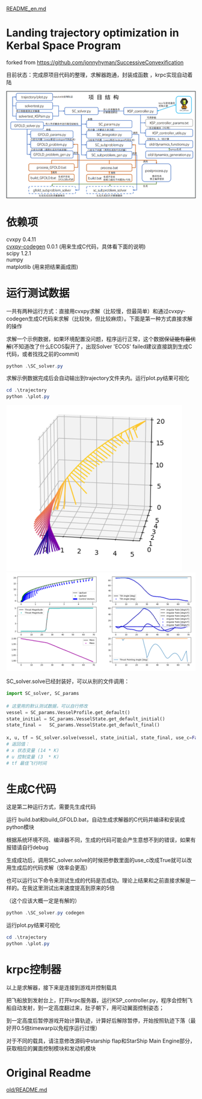 
[README_en.md](README_en.md)

# Landing trajectory optimization in Kerbal Space Program
forked from https://github.com/jonnyhyman/SuccessiveConvexification

目前状态：完成原项目代码的整理，求解器跑通，封装成函数  ，krpc实现自动着陆

![layout](img/project_layout.png)

# 依赖项
cvxpy                    0.4.11  
[cvxpy-codegen](https://github.com/moehle/cvxpy_codegen)            0.0.1  (用来生成C代码，具体看下面的说明)  
scipy                   1.2.1  
numpy  
matplotlib (用来把结果画成图)  

# 运行测试数据

一共有两种运行方式：直接用cvxpy求解（比较慢，但最简单）和通过cvxpy-codegen生成C代码来求解（比较快，但比较麻烦）。下面是第一种方式直接求解的操作

求解一个示例数据，如果环境配置没问题，程序运行正常，这个数据~~保证能有最优解~~(不知道改了什么ECOS裂开了，出现Solver 'ECOS' failed建议直接跳到生成C代码，或者找找之前的commit)
``` powershell
python .\SC_solver.py
```

求解示例数据完成后会自动输出到trajectory文件夹内。运行plot.py结果可视化
``` powershell
cd .\trajectory
python .\plot.py
```

![tr1](img/trajectory1.png)
![tr2](img/trajectory2.png)

SC_solver.solve已经封装好，可以从别的文件调用：
```python
import SC_solver, SC_params

# 这里用的默认测试数据，可以自行修改
vessel = SC_params.VesselProfile.get_default()
state_initial = SC_params.VesselState.get_default_initial()
state_final =   SC_params.VesselState.get_default_final()

x, u, tf = SC_solver.solve(vessel, state_initial, state_final, use_c=False, verbose=False)
# 返回值：
# x 状态变量 (14 * K)
# u 控制变量 (3  * K)
# tf 最佳飞行时间

```

# 生成C代码

这是第二种运行方式，需要先生成代码

运行 build.bat和build_GFOLD.bat，自动生成求解器的C代码并编译和安装成python模块 

根据系统环境不同、编译器不同，生成的代码可能会产生意想不到的错误，如果有报错请自行debug 

生成成功后，调用SC_solver.solve的时候把参数里面的use_c改成True就可以改用生成后的代码求解（效率会更高）

也可以运行以下命令来测试生成的代码是否成功。理论上结果和之前直接求解是一样的。在我这里测试出来速度提高到原来的5倍

（这个应该大概一定是有解的）
``` powershell
python .\SC_solver.py codegen
```
运行plot.py结果可视化
``` powershell
cd .\trajectory
python .\plot.py
```

# krpc控制器

以上是求解器，接下来是连接到游戏并控制载具

把飞船放到发射台上，打开krpc服务器，运行KSP_controller.py，程序会控制飞船自动发射，到一定高度翻过来，肚子朝下，用可动翼面控制姿态；

到一定高度后暂停游戏开始计算轨迹，计算好后解除暂停，开始按照轨迹下落（最好开0.5倍timewarp以免程序运行过慢）

对于不同的载具，请注意修改源码中starship flap和StarShip Main Engine部分，获取相应的翼面控制模块和发动机模块

# Original Readme

[old/README.md](old/README.md)
